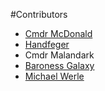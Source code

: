 #Contributors


  * [Cmdr McDonald](https://github.com/cmdrmcdonald)
  * [Handfeger](https://github.com/Handfeger)
  * Cmdr Malandark
  * [Baroness Galaxy](https://github.com/Javelias)
  * [Michael Werle](https://github.com/mwerle)